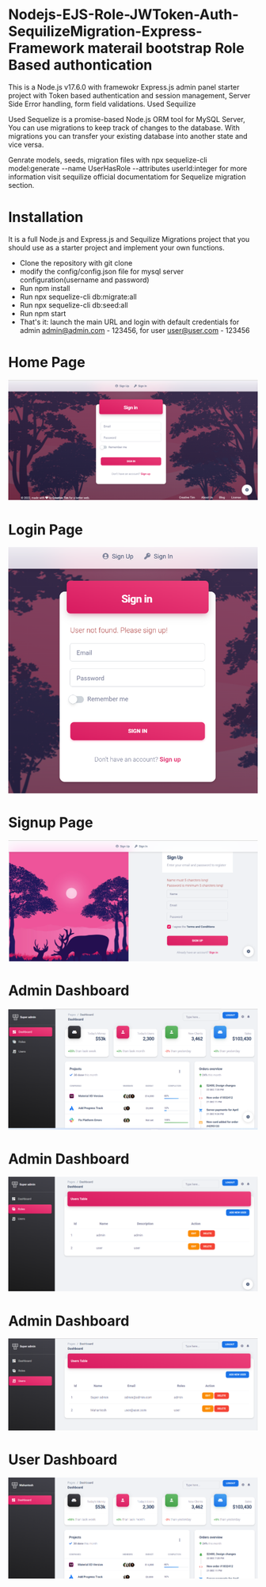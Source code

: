 # Nodejs-EJS-Role-JWToken-Auth-SequilizeMigration-Express-Framework materail bootstrap Role Based authontication

This is a Node.js v17.6.0 with framewokr Express.js admin panel starter project with Token based authentication and session management, Server Side Error handling, form field validations. Used Sequilize 

Used Sequelize is a promise-based Node.js ORM tool for MySQL Server, You can use migrations to keep track of changes to the database. With migrations you can transfer your existing database into another state and vice versa.

Genrate models, seeds, migration files with npx sequelize-cli model:generate --name UserHasRole --attributes userId:integer for more information visit sequilize official documentatiom for Sequelize migration section.

# Installation
It is a full Node.js and Express.js and Sequilize Migrations project that you should use as a starter project and implement your own functions.

* Clone the repository with git clone
* modify the config/config.json file for mysql server configuration(username and password)
* Run npm install
* Run npx sequelize-cli db:migrate:all
* Run npx sequelize-cli db:seed:all
* Run npm start
* That's it: launch the main URL and login with default credentials for admin admin@admin.com - 123456, for user user@user.com - 123456

# Home Page
![picture alt](https://github.com/Mahanteshkumbar/Nodejs-EJS-Role-JWToken-Auth-SequilizeMigration-Express-Framework/blob/main/snapshots/homepage.png)

# Login Page
![picture alt](https://github.com/Mahanteshkumbar/Nodejs-EJS-Role-JWToken-Auth-SequilizeMigration-Express-Framework/blob/main/snapshots/servervalidation.png)

# Signup Page
![picture alt](https://github.com/Mahanteshkumbar/Nodejs-EJS-Role-JWToken-Auth-SequilizeMigration-Express-Framework/blob/main/snapshots/register.png)

# Admin Dashboard
![picture alt](https://github.com/Mahanteshkumbar/Nodejs-EJS-Role-JWToken-Auth-SequilizeMigration-Express-Framework/blob/main/snapshots/dashboard.png)

# Admin Dashboard
![picture alt](https://github.com/Mahanteshkumbar/Nodejs-EJS-Role-JWToken-Auth-SequilizeMigration-Express-Framework/blob/main/snapshots/dashboard1.png)

# Admin Dashboard
![picture alt](https://github.com/Mahanteshkumbar/Nodejs-EJS-Role-JWToken-Auth-SequilizeMigration-Express-Framework/blob/main/snapshots/dashboard2.png)

# User Dashboard
![picture alt](https://github.com/Mahanteshkumbar/Nodejs-EJS-Role-JWToken-Auth-SequilizeMigration-Express-Framework/blob/main/snapshots/userdashboard.png)
